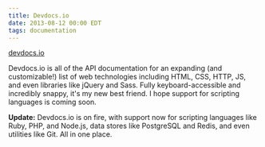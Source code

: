 ```yaml
---
title: Devdocs.io
date: 2013-08-12 00:00 EDT
tags: documentation
---
```


[devdocs.io][1]

Devdocs.io is all of the API documentation for an expanding (and customizable!) list of web technologies including HTML, CSS, HTTP, JS, and even libraries like jQuery and Sass. Fully keyboard-accessible and incredibly snappy, it's my new best friend. I hope support for scripting languages is coming soon.

**Update:** Devdocs.io is on fire, with support now for scripting languages like Ruby, PHP, and Node.js, data stores like PostgreSQL and Redis, and even utilities like Git. All in one place.

 [1]: http://devdocs.io/

